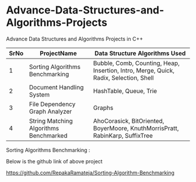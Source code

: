 # Advance-Data-Structures-and-Algorithms-Projects

Advance Data Structures and Algorithms Projects in C++

SrNo      |    ProjectName                  | Data Structure Algorithms Used
----------|---------------------            |--------------------------------
1         |  Sorting Algorithms Benchmarking| Bubble, Comb, Counting, Heap, Insertion, Intro, Merge, Quick, Radix, Selection, Shell
2         |  Document Handling System       | HashTable, Queue, Trie
3         |  File Dependency Graph Analyzer | Graphs
4         |  String Matching Algorithms Benchmarked | AhoCorasick, BitOriented, BoyerMoore, KnuthMorrisPratt, RabinKarp, SuffixTree


Sorting Algorithms Benchmarking :

Below is the github link of above project

https://github.com/RepakaRamateja/Sorting-Algorithm-Benchmarking


